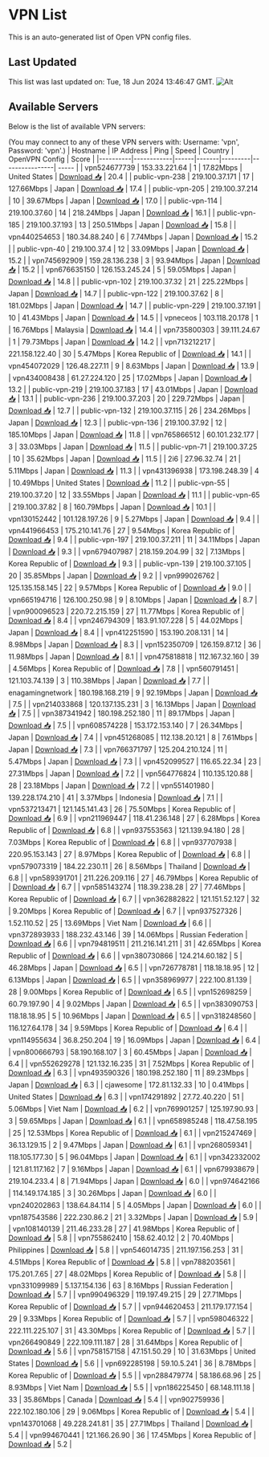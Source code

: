 # VPN List

This is an auto-generated list of Open VPN config files.

## Last Updated

This list was last updated on: Tue, 18 Jun 2024 13:46:47 GMT.
![Alt](https://repobeats.axiom.co/api/embed/186b98318ef1479477931607c1ad7d823f12451f.svg "Repobeats analytics image")

## Available Servers

Below is the list of available VPN servers:

(You may connect to any of these VPN servers with: Username: 'vpn', Password: 'vpn'.)
| Hostname | IP Address | Ping | Speed | Country | OpenVPN Config | Score |
|----------|------------|------|-------|---------|----------------| ----- |
| vpn524677739 | 153.33.221.64 | 1 | 17.82Mbps | United States | [Download 📥](./configs/server_0_US.ovpn) | 20.4 |
| public-vpn-238 | 219.100.37.171 | 17 | 127.66Mbps | Japan | [Download 📥](./configs/server_1_JP.ovpn) | 17.4 |
| public-vpn-205 | 219.100.37.214 | 10 | 39.67Mbps | Japan | [Download 📥](./configs/server_2_JP.ovpn) | 17.0 |
| public-vpn-114 | 219.100.37.60 | 14 | 218.24Mbps | Japan | [Download 📥](./configs/server_3_JP.ovpn) | 16.1 |
| public-vpn-185 | 219.100.37.193 | 13 | 250.51Mbps | Japan | [Download 📥](./configs/server_4_JP.ovpn) | 15.8 |
| vpn440254653 | 180.34.88.240 | 6 | 7.74Mbps | Japan | [Download 📥](./configs/server_5_JP.ovpn) | 15.2 |
| public-vpn-40 | 219.100.37.4 | 12 | 33.09Mbps | Japan | [Download 📥](./configs/server_6_JP.ovpn) | 15.2 |
| vpn745692909 | 159.28.136.238 | 3 | 93.94Mbps | Japan | [Download 📥](./configs/server_7_JP.ovpn) | 15.2 |
| vpn676635150 | 126.153.245.24 | 5 | 59.05Mbps | Japan | [Download 📥](./configs/server_8_JP.ovpn) | 14.8 |
| public-vpn-102 | 219.100.37.32 | 21 | 225.22Mbps | Japan | [Download 📥](./configs/server_9_JP.ovpn) | 14.7 |
| public-vpn-122 | 219.100.37.62 | 8 | 181.02Mbps | Japan | [Download 📥](./configs/server_10_JP.ovpn) | 14.7 |
| public-vpn-229 | 219.100.37.191 | 10 | 41.43Mbps | Japan | [Download 📥](./configs/server_11_JP.ovpn) | 14.5 |
| vpneceos | 103.118.20.178 | 1 | 16.76Mbps | Malaysia | [Download 📥](./configs/server_12_MY.ovpn) | 14.4 |
| vpn735800303 | 39.111.24.67 | 1 | 79.73Mbps | Japan | [Download 📥](./configs/server_13_JP.ovpn) | 14.2 |
| vpn713212217 | 221.158.122.40 | 30 | 5.47Mbps | Korea Republic of | [Download 📥](./configs/server_14_KR.ovpn) | 14.1 |
| vpn454072029 | 126.48.227.11 | 9 | 8.63Mbps | Japan | [Download 📥](./configs/server_15_JP.ovpn) | 13.9 |
| vpn434008438 | 61.27.224.120 | 25 | 17.02Mbps | Japan | [Download 📥](./configs/server_16_JP.ovpn) | 13.2 |
| public-vpn-219 | 219.100.37.183 | 17 | 43.01Mbps | Japan | [Download 📥](./configs/server_17_JP.ovpn) | 13.1 |
| public-vpn-236 | 219.100.37.203 | 20 | 229.72Mbps | Japan | [Download 📥](./configs/server_18_JP.ovpn) | 12.7 |
| public-vpn-132 | 219.100.37.115 | 26 | 234.26Mbps | Japan | [Download 📥](./configs/server_19_JP.ovpn) | 12.3 |
| public-vpn-136 | 219.100.37.92 | 12 | 185.10Mbps | Japan | [Download 📥](./configs/server_20_JP.ovpn) | 11.8 |
| vpn765866512 | 60.101.232.177 | 3 | 33.03Mbps | Japan | [Download 📥](./configs/server_21_JP.ovpn) | 11.5 |
| public-vpn-71 | 219.100.37.25 | 10 | 35.62Mbps | Japan | [Download 📥](./configs/server_22_JP.ovpn) | 11.5 |
| 2i6 | 27.96.32.74 | 21 | 5.11Mbps | Japan | [Download 📥](./configs/server_23_JP.ovpn) | 11.3 |
| vpn431396938 | 173.198.248.39 | 4 | 10.49Mbps | United States | [Download 📥](./configs/server_24_US.ovpn) | 11.2 |
| public-vpn-55 | 219.100.37.20 | 12 | 33.55Mbps | Japan | [Download 📥](./configs/server_25_JP.ovpn) | 11.1 |
| public-vpn-65 | 219.100.37.82 | 8 | 160.79Mbps | Japan | [Download 📥](./configs/server_26_JP.ovpn) | 10.1 |
| vpn130152442 | 101.128.197.26 | 9 | 5.27Mbps | Japan | [Download 📥](./configs/server_27_JP.ovpn) | 9.4 |
| vpn441966453 | 175.210.141.76 | 27 | 9.54Mbps | Korea Republic of | [Download 📥](./configs/server_28_KR.ovpn) | 9.4 |
| public-vpn-197 | 219.100.37.211 | 11 | 34.11Mbps | Japan | [Download 📥](./configs/server_29_JP.ovpn) | 9.3 |
| vpn679407987 | 218.159.204.99 | 32 | 7.13Mbps | Korea Republic of | [Download 📥](./configs/server_30_KR.ovpn) | 9.3 |
| public-vpn-139 | 219.100.37.105 | 20 | 35.85Mbps | Japan | [Download 📥](./configs/server_31_JP.ovpn) | 9.2 |
| vpn999026762 | 125.135.158.145 | 22 | 9.57Mbps | Korea Republic of | [Download 📥](./configs/server_32_KR.ovpn) | 9.0 |
| vpn665194716 | 126.100.250.98 | 9 | 8.10Mbps | Japan | [Download 📥](./configs/server_33_JP.ovpn) | 8.7 |
| vpn900096523 | 220.72.215.159 | 27 | 11.77Mbps | Korea Republic of | [Download 📥](./configs/server_34_KR.ovpn) | 8.4 |
| vpn246794309 | 183.91.107.228 | 5 | 44.02Mbps | Japan | [Download 📥](./configs/server_35_JP.ovpn) | 8.4 |
| vpn412251590 | 153.190.208.131 | 14 | 8.98Mbps | Japan | [Download 📥](./configs/server_36_JP.ovpn) | 8.3 |
| vpn152350709 | 126.159.87.12 | 36 | 11.98Mbps | Japan | [Download 📥](./configs/server_37_JP.ovpn) | 8.1 |
| vpn475818818 | 112.167.32.160 | 39 | 4.56Mbps | Korea Republic of | [Download 📥](./configs/server_38_KR.ovpn) | 7.8 |
| vpn560791451 | 121.103.74.139 | 3 | 110.38Mbps | Japan | [Download 📥](./configs/server_39_JP.ovpn) | 7.7 |
| enagamingnetwork | 180.198.168.219 | 9 | 92.19Mbps | Japan | [Download 📥](./configs/server_40_JP.ovpn) | 7.5 |
| vpn214033868 | 120.137.135.231 | 3 | 16.13Mbps | Japan | [Download 📥](./configs/server_41_JP.ovpn) | 7.5 |
| vpn387341942 | 180.198.252.180 | 11 | 89.17Mbps | Japan | [Download 📥](./configs/server_42_JP.ovpn) | 7.5 |
| vpn608574228 | 153.172.153.140 | 7 | 26.34Mbps | Japan | [Download 📥](./configs/server_43_JP.ovpn) | 7.4 |
| vpn451268085 | 112.138.20.121 | 8 | 7.61Mbps | Japan | [Download 📥](./configs/server_44_JP.ovpn) | 7.3 |
| vpn766371797 | 125.204.210.124 | 11 | 5.47Mbps | Japan | [Download 📥](./configs/server_45_JP.ovpn) | 7.3 |
| vpn452099527 | 116.65.22.34 | 23 | 27.31Mbps | Japan | [Download 📥](./configs/server_46_JP.ovpn) | 7.2 |
| vpn564776824 | 110.135.120.88 | 28 | 23.18Mbps | Japan | [Download 📥](./configs/server_47_JP.ovpn) | 7.2 |
| vpn551401980 | 139.228.174.210 | 41 | 3.37Mbps | Indonesia | [Download 📥](./configs/server_48_ID.ovpn) | 7.1 |
| vpn537213471 | 121.145.141.43 | 26 | 75.50Mbps | Korea Republic of | [Download 📥](./configs/server_49_KR.ovpn) | 6.9 |
| vpn211969447 | 118.41.236.148 | 27 | 6.28Mbps | Korea Republic of | [Download 📥](./configs/server_50_KR.ovpn) | 6.8 |
| vpn937553563 | 121.139.94.180 | 28 | 7.03Mbps | Korea Republic of | [Download 📥](./configs/server_51_KR.ovpn) | 6.8 |
| vpn937707938 | 220.95.153.143 | 27 | 8.97Mbps | Korea Republic of | [Download 📥](./configs/server_52_KR.ovpn) | 6.8 |
| vpn579073319 | 184.22.230.11 | 26 | 8.56Mbps | Thailand | [Download 📥](./configs/server_53_TH.ovpn) | 6.8 |
| vpn589391701 | 211.226.209.116 | 27 | 46.79Mbps | Korea Republic of | [Download 📥](./configs/server_54_KR.ovpn) | 6.7 |
| vpn585143274 | 118.39.238.28 | 27 | 77.46Mbps | Korea Republic of | [Download 📥](./configs/server_55_KR.ovpn) | 6.7 |
| vpn362882822 | 121.151.52.127 | 32 | 9.20Mbps | Korea Republic of | [Download 📥](./configs/server_56_KR.ovpn) | 6.7 |
| vpn937527326 | 1.52.110.52 | 25 | 13.69Mbps | Viet Nam | [Download 📥](./configs/server_57_VN.ovpn) | 6.6 |
| vpn372893933 | 188.232.43.146 | 39 | 14.06Mbps | Russian Federation | [Download 📥](./configs/server_58_RU.ovpn) | 6.6 |
| vpn794819511 | 211.216.141.211 | 31 | 42.65Mbps | Korea Republic of | [Download 📥](./configs/server_59_KR.ovpn) | 6.6 |
| vpn380730866 | 124.214.60.182 | 5 | 46.28Mbps | Japan | [Download 📥](./configs/server_60_JP.ovpn) | 6.5 |
| vpn726778781 | 118.18.18.95 | 12 | 6.13Mbps | Japan | [Download 📥](./configs/server_61_JP.ovpn) | 6.5 |
| vpn358969977 | 222.100.81.139 | 28 | 9.00Mbps | Korea Republic of | [Download 📥](./configs/server_62_KR.ovpn) | 6.5 |
| vpn152698259 | 60.79.197.90 | 4 | 9.02Mbps | Japan | [Download 📥](./configs/server_63_JP.ovpn) | 6.5 |
| vpn383090753 | 118.18.18.95 | 5 | 10.96Mbps | Japan | [Download 📥](./configs/server_64_JP.ovpn) | 6.5 |
| vpn318248560 | 116.127.64.178 | 34 | 9.59Mbps | Korea Republic of | [Download 📥](./configs/server_65_KR.ovpn) | 6.4 |
| vpn114955634 | 36.8.250.204 | 19 | 16.09Mbps | Japan | [Download 📥](./configs/server_66_JP.ovpn) | 6.4 |
| vpn800666793 | 58.190.168.107 | 3 | 60.45Mbps | Japan | [Download 📥](./configs/server_67_JP.ovpn) | 6.4 |
| vpn552629278 | 121.132.16.235 | 31 | 7.52Mbps | Korea Republic of | [Download 📥](./configs/server_68_KR.ovpn) | 6.3 |
| vpn493590326 | 180.198.252.180 | 11 | 89.23Mbps | Japan | [Download 📥](./configs/server_69_JP.ovpn) | 6.3 |
| cjawesome | 172.81.132.33 | 10 | 0.41Mbps | United States | [Download 📥](./configs/server_70_US.ovpn) | 6.3 |
| vpn174291892 | 27.72.40.220 | 51 | 5.06Mbps | Viet Nam | [Download 📥](./configs/server_71_VN.ovpn) | 6.2 |
| vpn769901257 | 125.197.90.93 | 3 | 59.65Mbps | Japan | [Download 📥](./configs/server_72_JP.ovpn) | 6.1 |
| vpn658985248 | 118.47.58.195 | 25 | 12.53Mbps | Korea Republic of | [Download 📥](./configs/server_73_KR.ovpn) | 6.1 |
| vpn215247469 | 36.13.129.15 | 2 | 9.47Mbps | Japan | [Download 📥](./configs/server_74_JP.ovpn) | 6.1 |
| vpn268059341 | 118.105.177.30 | 5 | 96.04Mbps | Japan | [Download 📥](./configs/server_75_JP.ovpn) | 6.1 |
| vpn342332002 | 121.81.117.162 | 7 | 9.16Mbps | Japan | [Download 📥](./configs/server_76_JP.ovpn) | 6.1 |
| vpn679938679 | 219.104.233.4 | 8 | 71.94Mbps | Japan | [Download 📥](./configs/server_77_JP.ovpn) | 6.0 |
| vpn974642166 | 114.149.174.185 | 3 | 30.26Mbps | Japan | [Download 📥](./configs/server_78_JP.ovpn) | 6.0 |
| vpn240202863 | 138.64.84.114 | 5 | 4.05Mbps | Japan | [Download 📥](./configs/server_79_JP.ovpn) | 6.0 |
| vpn187543586 | 222.230.86.2 | 21 | 3.32Mbps | Japan | [Download 📥](./configs/server_80_JP.ovpn) | 5.9 |
| vpn108140139 | 211.46.233.28 | 27 | 41.98Mbps | Korea Republic of | [Download 📥](./configs/server_81_KR.ovpn) | 5.8 |
| vpn755862410 | 158.62.40.12 | 2 | 70.40Mbps | Philippines | [Download 📥](./configs/server_82_PH.ovpn) | 5.8 |
| vpn546014735 | 211.197.156.253 | 31 | 4.51Mbps | Korea Republic of | [Download 📥](./configs/server_83_KR.ovpn) | 5.8 |
| vpn788203561 | 175.201.7.65 | 27 | 48.02Mbps | Korea Republic of | [Download 📥](./configs/server_84_KR.ovpn) | 5.8 |
| vpn331099989 | 5.137.154.136 | 63 | 8.16Mbps | Russian Federation | [Download 📥](./configs/server_85_RU.ovpn) | 5.7 |
| vpn990496329 | 119.197.49.215 | 29 | 27.71Mbps | Korea Republic of | [Download 📥](./configs/server_86_KR.ovpn) | 5.7 |
| vpn944620453 | 211.179.177.154 | 29 | 9.33Mbps | Korea Republic of | [Download 📥](./configs/server_87_KR.ovpn) | 5.7 |
| vpn598046322 | 222.111.225.107 | 31 | 43.30Mbps | Korea Republic of | [Download 📥](./configs/server_88_KR.ovpn) | 5.7 |
| vpn266490849 | 222.109.111.187 | 28 | 31.64Mbps | Korea Republic of | [Download 📥](./configs/server_89_KR.ovpn) | 5.6 |
| vpn758157158 | 47.151.50.29 | 10 | 31.63Mbps | United States | [Download 📥](./configs/server_90_US.ovpn) | 5.6 |
| vpn692285198 | 59.10.5.241 | 36 | 8.78Mbps | Korea Republic of | [Download 📥](./configs/server_91_KR.ovpn) | 5.5 |
| vpn288479774 | 58.186.68.96 | 25 | 8.93Mbps | Viet Nam | [Download 📥](./configs/server_92_VN.ovpn) | 5.5 |
| vpn186225450 | 68.148.111.18 | 33 | 35.86Mbps | Canada | [Download 📥](./configs/server_93_CA.ovpn) | 5.4 |
| vpn902759936 | 222.102.180.106 | 29 | 9.06Mbps | Korea Republic of | [Download 📥](./configs/server_94_KR.ovpn) | 5.4 |
| vpn143701068 | 49.228.241.81 | 35 | 27.71Mbps | Thailand | [Download 📥](./configs/server_95_TH.ovpn) | 5.4 |
| vpn994670441 | 121.166.26.90 | 36 | 17.45Mbps | Korea Republic of | [Download 📥](./configs/server_96_KR.ovpn) | 5.2 |
